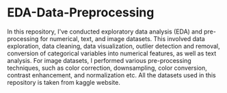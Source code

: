 # EDA-Data-Preprocessing
In this repository, I've conducted exploratory data analysis (EDA) and pre-processing for numerical, text, and image datasets. This involved data exploration, data cleaning, data visualization, outlier detection and removal, conversion of categorical variables into numerical features, as well as text analysis. For image datasets, I performed various pre-processing techniques, such as color correction, downsampling, color conversion, contrast enhancement, and normalization etc.
All the datasets used in this repository is taken from kaggle website.
